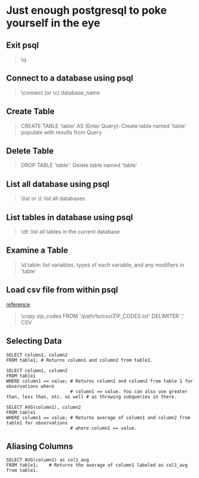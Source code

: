 # Just enough postgresql to poke yourself in the eye

## Exit psql
> \q

## Connect to a database using psql
> \connect (or \c) database_name

## Create Table
> CREATE TABLE 'table' AS (Enter Query): Create table named 'table' populate with results from Query

## Delete Table
> DROP TABLE 'table': Delete table named 'table'

## List all database using psql
> \list or \l: list all databases

## List tables in database using psql
> \dt: list all tables in the current database

## Examine a Table
> \d table: list variables, types of each variable, and any modifiers in 'table'

## Load csv file from within psql
[reference](http://stackoverflow.com/questions/2987433/how-to-import-csv-file-data-into-a-postgres-table)

> \copy zip_codes FROM '/path/to/csv/ZIP_CODES.txt' DELIMITER ',' CSV

## Selecting Data

```
SELECT column1, column2 
FROM table1; # Returns column1 and column2 from table1. 

SELECT column1, column2 
FROM table1
WHERE column1 == value; # Returns column1 and column2 from table 1 for observations where 
						# column1 == value. You can also use greater than, less than, etc. as well # as throwing subqueries in there. 

SELECT AVG(column1), column2 
FROM table1 
WHERE column1 == value; # Returns average of column1 and column2 from table1 for observations 
						# where column1 == value. 
```

## Aliasing Columns

```
SELECT AVG(column1) as col1_avg
FROM table1; 	# Returns the average of column1 labeled as col1_avg from table1. 